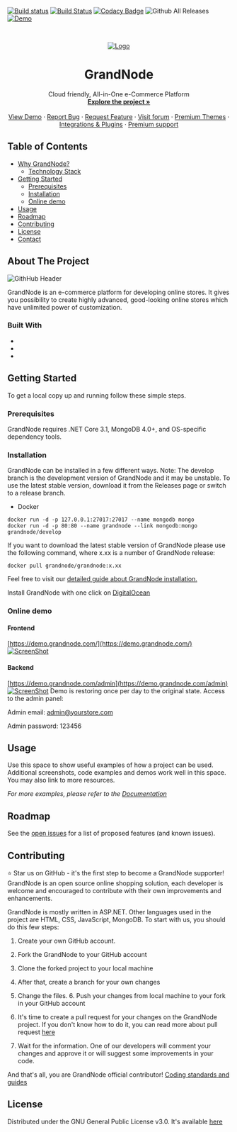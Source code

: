 [![Build
status](https://ci.appveyor.com/api/projects/status/ox0qebg3wv3dp30e/branch/develop?svg=true)](https://ci.appveyor.com/project/KrzysztofPajak/grandnode/branch/develop) [![Build Status](https://travis-ci.org/grandnode/grandnode.svg?branch=develop)](https://travis-ci.org/grandnode/grandnode)
[![Codacy Badge](https://api.codacy.com/project/badge/Grade/acbd143050984c1983d7cb0bd10b3472)](https://www.codacy.com/app/grandnode/grandnode?utm_source=github.com&amp;utm_medium=referral&amp;utm_content=grandnode/grandnode&amp;utm_campaign=Badge_Grade)
![Github All Releases](https://img.shields.io/github/downloads/grandnode/grandnode/total.svg) [![Demo](https://img.shields.io/badge/DEMO-HERE-green.svg)](https://demo.grandnode.com/)

<br />
<p align="center">
  <a href="https://grandnode.com/">
    <img src="https://grandnode.com/content/images/uploaded/blogimages/4.80.0.gif" alt="Logo">
  </a>

  <h1 align="center">GrandNode</h1>

  <p align="center">
    Cloud friendly, All-in-One e-Commerce Platform
    <br />
    <a href="https://grandnode.com/?utm_source=github&utm_medium=link&utm_campaign=readme"><strong>Explore the project »</strong></a>
    <br />
    <br />
    <a href="https://demo.grandnode.com/?utm_source=github&utm_medium=link&utm_campaign=readme">View Demo</a>
    ·
    <a href="https://github.com/grandnode/grandnode/issues">Report Bug</a>
    ·
    <a href="https://github.com/grandnode/grandnode/issues">Request Feature</a>
    ·
    <a href="https://grandnode.com/boards/?utm_source=github&utm_medium=link&utm_campaign=readme">Visit forum</a>
    ·
    <a href="https://grandnode.com/grandnode-themes/?utm_source=github&utm_medium=link&utm_campaign=readme">Premium Themes</a>
    ·
    <a href="https://grandnode.com/extensions/?utm_source=github&utm_medium=link&utm_campaign=readme">Integrations & Plugins</a>
    ·
    <a href="https://grandnode.com/premium-support-packages/?utm_source=github&utm_medium=link&utm_campaign=readme">Premium support</a>
  </p>
</p>



<!-- TABLE OF CONTENTS -->
## Table of Contents

* [Why GrandNode?](#about-the-project)
  * [Technology Stack](#built-with)
* [Getting Started](#getting-started)
  * [Prerequisites](#prerequisites)
  * [Installation](#installation)
  * [Online demo](#online-demo)
* [Usage](#usage)
* [Roadmap](#roadmap)
* [Contributing](#contributing)
* [License](#license)
* [Contact](#contact)



## About The Project

![GithHub Header](https://grandnode.com/content/images/uploaded/Blog/gitbanner.jpg)

GrandNode is an e-commerce platform for developing online stores. It gives you possibility to create highly advanced, good-looking online stores which have unlimited power of customization. 


### Built With

* []()
* []()
* []()



<!-- GETTING STARTED -->
## Getting Started

To get a local copy up and running follow these simple steps.

### Prerequisites

GrandNode requires .NET Core 3.1, MongoDB 4.0+, and OS-specific dependency tools. 

### Installation

GrandNode can be installed in a few different ways. Note: The develop branch is the development version of GrandNode and it may be unstable. To use the
latest stable version, download it from the Releases page or switch to a release branch. 

* Docker 
```
docker run -d -p 127.0.0.1:27017:27017 --name mongodb mongo 
docker run -d -p 80:80 --name grandnode --link mongodb:mongo grandnode/develop
``` 
If you want to download the latest stable version of GrandNode please use the following command, where x.xx is a number of GrandNode release: 
```
docker pull grandnode/grandnode:x.xx 
```
Feel free to visit our [detailed guide about GrandNode installation.](https://grandnode.com/how-to-install-grandnode-on-linux-ubuntu-1604)

Install GrandNode with one click on [DigitalOcean](https://marketplace.digitalocean.com/apps/grandnode)


### Online demo 
#### Frontend #### 
[https://demo.grandnode.com/](https://demo.grandnode.com/)
[![ScreenShot](http://grandnode.com/content/images/uploaded/showcase/frontend.JPG)](https://demo.grandnode.com/) 

#### Backend #### 
[https://demo.grandnode.com/admin](https://demo.grandnode.com/admin) 
[![ScreenShot](https://grandnode.com/content/images/uploaded/showcase/backend.JPG)](https://demo.grandnode.com/admin)
Demo is restoring once per day to the original state. Access to the admin panel:

Admin email: admin@yourstore.com 

Admin password: 123456


## Usage

Use this space to show useful examples of how a project can be used. Additional screenshots, code examples and demos work well in this space. You may also link to more resources.

_For more examples, please refer to the [Documentation](https://example.com)_



<!-- ROADMAP -->
## Roadmap

See the [open issues](https://github.com/github_username/repo_name/issues) for a list of proposed features (and known issues).



<!-- CONTRIBUTING -->
## Contributing

:star: Star us on GitHub - it's the first step to become a GrandNode supporter! GrandNode is an open source online shopping solution, each developer is welcome and encouraged to contribute with their own improvements and enhancements.

GrandNode is mostly written in ASP.NET. Other languages used in the project are HTML, CSS, JavaScript, MongoDB. To start with us, you should do this few steps: 

1. Create your own GitHub account. 

2. Fork the GrandNode to your GitHub account

3. Clone the forked project to your local machine

4. After that, create a branch for your own changes

5. Change the files. 6. Push your changes from local machine to your fork in your GitHub account 

7. It's time to create a pull request for your changes on the GrandNode project. If you don't know how to do it, you can read more about pull request [here](https://help.github.com/articles/about-pull-requests/) 

8. Wait for the information. One of our developers will comment your changes and approve it or will suggest some
improvements in your code. 

And that's all, you are GrandNode official contributor! [Coding standards and guides](https://docs.grandnode.com/developer-guides)


## License

Distributed under the GNU General Public License v3.0. It's available [here](https://github.com/grandnode/grandnode/blob/develop/LICENSE)

